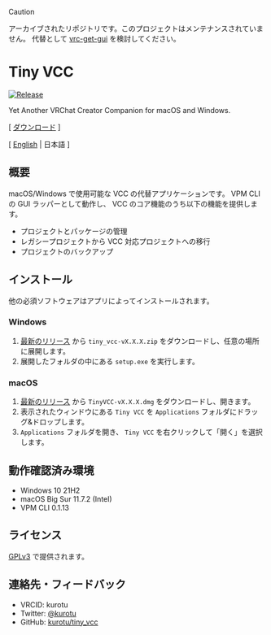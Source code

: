 > [!CAUTION]
> アーカイブされたリポジトリです。このプロジェクトはメンテナンスされていません。
> 代替として [vrc-get-gui](https://github.com/vrc-get/vrc-get) を検討してください。

# Tiny VCC
<p>
  <a href="https://github.com/kurotu/tiny_vcc/releases/latest">
    <img alt="Release" src="https://img.shields.io/github/v/release/kurotu/tiny_vcc">
  </a>
</p>

Yet Another VRChat Creator Companion for macOS and Windows.

[ [ダウンロード](https://github.com/kurotu/tiny_vcc/releases/latest) ]

[ [English](./README.md) | 日本語 ]

## 概要

macOS/Windows で使用可能な VCC の代替アプリケーションです。
VPM CLI の GUI ラッパーとして動作し、 VCC のコア機能のうち以下の機能を提供します。

- プロジェクトとパッケージの管理
- レガシープロジェクトから VCC 対応プロジェクトへの移行
- プロジェクトのバックアップ

## インストール

他の必須ソフトウェアはアプリによってインストールされます。

### Windows
1. [最新のリリース](https://github.com/kurotu/tiny_vcc/releases/latest) から `tiny_vcc-vX.X.X.zip` をダウンロードし、任意の場所に展開します。
2. 展開したフォルダの中にある `setup.exe` を実行します。

### macOS
1. [最新のリリース](https://github.com/kurotu/tiny_vcc/releases/latest) から `TinyVCC-vX.X.X.dmg` をダウンロードし、開きます。
2. 表示されたウィンドウにある `Tiny VCC` を `Applications` フォルダにドラッグ&ドロップします。
3. `Applications` フォルダを開き、 `Tiny VCC` を右クリックして「開く」を選択します。

## 動作確認済み環境
- Windows 10 21H2
- macOS Big Sur 11.7.2 (Intel)
- VPM CLI 0.1.13

## ライセンス
[GPLv3](./LICENSE) で提供されます。

## 連絡先・フィードバック
- VRCID: kurotu
- Twitter: [@kurotu](https://twitter.com/kurotu)
- GitHub: [kurotu/tiny_vcc](https://github.com/kurotu/tiny_vcc)
